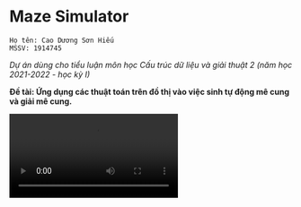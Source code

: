 # Maze Simulator

```text
Họ tên: Cao Dương Sơn Hiếu
MSSV: 1914745
```

*Dự án dùng cho tiểu luận môn học Cấu trúc dữ liệu và giải thuật 2 (năm học 2021-2022 - học kỳ I)*

**Đề tài: Ứng dụng các thuật toán trên đồ thị vào việc sinh tự động mê cung và giải mê cung.**

![video demo](2023-06-16_19-48-06.mp4)

